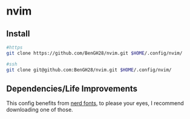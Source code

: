 # nvim

## Install
```sh
#https
git clone https://github.com/BenGH28/nvim.git $HOME/.config/nvim/

#ssh
git clone git@github.com:BenGH28/nvim.git $HOME/.config/nvim/
```

## Dependencies/Life Improvements
This config benefits from [nerd fonts](https://github.com/ryanoasis/nerd-fonts.git), to please your eyes, I recommend downloading one of those.
